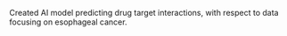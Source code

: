 Created AI model predicting drug target interactions, with respect to data focusing on esophageal cancer. 
